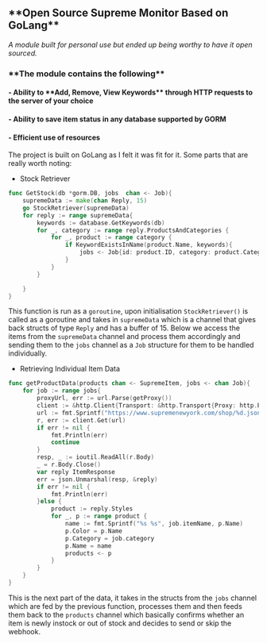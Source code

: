 <h2>**Open Source Supreme Monitor Based on GoLang**</h2>

_A module built for personal use but ended up being worthy to have it open sourced._


<h3>**The module contains the following**</h3>
<h4>- Ability to **Add, Remove, View Keywords** through HTTP requests to the server of your choice</h4>
<h4>- Ability to save item status in any database supported by GORM</h4>
<h4>- Efficient use of resources</h4>

The project is built on GoLang as I felt it was fit for it. Some parts that are really worth noting:

- Stock Retriever
```go
func GetStock(db *gorm.DB, jobs  chan <- Job){
	supremeData := make(chan Reply, 15)
	go StockRetriever(supremeData)
	for reply := range supremeData{
		keywords := database.GetKeywords(db)
		for _, category := range reply.ProductsAndCategories {
			for _, product := range category {
				if KeywordExistsInName(product.Name, keywords){
					jobs <- Job{id: product.ID, category: product.CategoryName, price: product.Price, itemName: product.Name}
				}
			}
		}

	}
}
```
This function is run as a `goroutine`, upon initialisation `StockRetriever()` is called as a goroutine and takes in `supremeData`
which is a channel that gives back structs of type `Reply` and has a buffer of 15. Below we access the items from the `supremeData` channel
and process them accordingly and sending them to the `jobs` channel as a `Job` structure for them to be handled individually.

- Retrieving Individual Item Data
```go
func getProductData(products chan <- SupremeItem, jobs <- chan Job){
	for job := range jobs{
		proxyUrl, err := url.Parse(getProxy())
		client := &http.Client{Transport: &http.Transport{Proxy: http.ProxyURL(proxyUrl)}}
		url := fmt.Sprintf("https://www.supremenewyork.com/shop/%d.json", job.id)
		r, err := client.Get(url)
		if err != nil {
			fmt.Println(err)
			continue
		}
		resp, _ := ioutil.ReadAll(r.Body)
		_ = r.Body.Close()
		var reply ItemResponse
		err = json.Unmarshal(resp, &reply)
		if err != nil {
			fmt.Println(err)
		}else {
			product := reply.Styles
			for _, p := range product {
				name := fmt.Sprintf("%s %s", job.itemName, p.Name)
				p.Color = p.Name
				p.Category = job.category
				p.Name = name
				products <- p
			}
		}
	}
}

```
This is the next part of the data, it takes in the structs from the `jobs` channel which are fed by the previous function, processes them
and then feeds them back to the `products` channel which basically confirms whether an item is newly instock or out of stock 
and decides to send or skip the webhook.